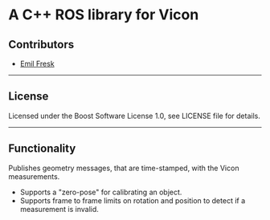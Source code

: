 # A C++ ROS library for Vicon

## Contributors

* [Emil Fresk](https://www.github.com/korken89)

---

## License

Licensed under the Boost Software License 1.0, see LICENSE file for details.

---

## Functionality

Publishes geometry messages, that are time-stamped, with the Vicon measurements.

* Supports a "zero-pose" for calibrating an object.
* Supports frame to frame limits on rotation and position to detect if a measurement is invalid.
